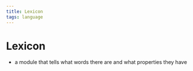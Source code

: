 ```yaml
---
title: Lexicon
tags: language
---
```


# Lexicon
- a module that tells what words there are and what properties they have 
























